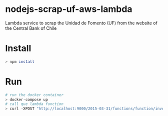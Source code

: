 # nodejs-scrap-uf-aws-lambda
Lambda service to scrap the Unidad de Fomento (UF) from the website of the Central Bank of Chile

# Install
```bash
> npm install
```

# Run
```bash
# run the docker container
> docker-compose up
# call que lambda function
> curl -XPOST "http://localhost:9000/2015-03-31/functions/function/invocations" -d '{}'
```

